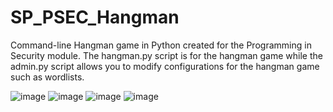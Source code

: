 # SP_PSEC_Hangman

Command-line Hangman game in Python created for the Programming in Security module. The hangman.py script is for the hangman game while the admin.py script allows you to modify configurations for the hangman game such as wordlists.

![image](https://github.com/andrewdpoh/SP_PSEC_Hangman/assets/88697807/77c892fb-b967-421a-a3d6-11e5172f02af)
![image](https://github.com/andrewdpoh/SP_PSEC_Hangman/assets/88697807/504f4940-a002-49fc-ab64-9e7815ecb829)
![image](https://github.com/andrewdpoh/SP_PSEC_Hangman/assets/88697807/1d30f6f1-eb65-41cb-9afd-3be74553014c)
![image](https://github.com/andrewdpoh/SP_PSEC_Hangman/assets/88697807/55f1f62b-4ae4-40ef-80e9-4e3cafbd9f0c)
